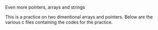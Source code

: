 Even more pointers, arrays and strings

This is a practice on two dimentional arrays and pointers.
Below are the various c files containing the codes for the practice.
